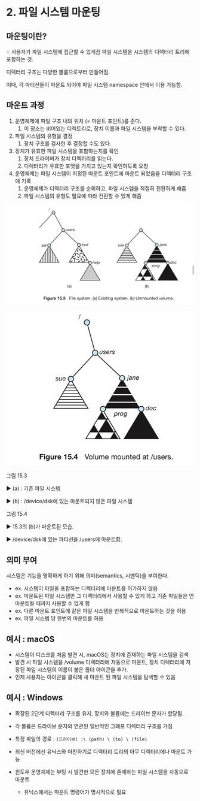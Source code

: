 # 2. 파일 시스템 마운팅

## 마운팅이란?

<aside>
💡 사용자가 파일 시스템에 접근할 수 있게끔 파일 시스템을 시스템의 디렉터리 트리에 포함하는 것.

</aside>

디렉터리 구조는 다양한 볼륨으로부터 만들어짐. 

이때, 각 파티션들이 마운트 되어야 파일 시스템 namespace 안에서 이용 가능함.

## 마운트 과정

1. 운영체제에 파일 구조 내의 위치 (= 마운트 포인트)를 준다.
    1. 이 장소는 비어있는 디렉토리로, 장치 이름과 파일 시스템을 부착할 수 있다.
2. 파일 시스템의 유형을 결정
    1. 장치 구조를 검사한 후 결정할 수도 있다.
3. 장치가 유효한 파일 시스템을 포함하는지를 확인
    1. 장치 드라이버가 장치 디렉터리를 읽는다.
    2. 디렉터리가 유효한 포맷을 가지고 있는지 확인하도록 요청
4. 운영체제는 파일 시스템이 지정된 마운트 포인트에 마운트 되었음을 디렉터리 구조에 기록
    1. 운영체제가 디렉터리 구조를 순회하고, 파일 시스템을 적절히 전환하게 해줌
    2. 파일 시스템의 유형도 필요에 따라 전환할 수 있게 해줌

![IMG_0224.jpeg](./참고자료/15-2-0.jpeg)

![IMG_0225.jpeg](./참고자료/15-2-1.jpeg)

그림 15.3 

▶️ (a) : 기존 파일 시스템

▶️ (b) : /device/dsk에 있는 마운트되지 않은 파일 시스템

그림 15.4

▶️ 15.3의 (b)가 마운트된 모습.

▶️ /device/dsk에 있는 파티션을 /users에 마운트함.

## 의미 부여

시스템은 기능을 명확하게 하기 위해 의미(semantics, 시멘틱)을 부여한다.

- ex. 시스템이 파일을 포함하는 디렉터리에 마운트를 허가하지 않음
- ex. 마운트된 파일 시스템만 그 디렉터리에서 사용할 수 있게 하고 기존 파일들은 언마운트될 때까지 사용할 수 없게 함
- ex. 다른 마운트 포인트에 같은 파일 시스템을 반복적으로 마운트하는 것을 허용
- ex. 파일 시스템 당 한번의 마운트를 허용

## 예시 : macOS

- 시스템이 디스크를 처음 발견 시, macOS는 장치에 존재하는 파일 시스템을 검색
- 발견 시 파일 시스템을 /volume 디렉터리에 자동으로 마운트, 장치 디렉터리에 저장된 파일 시스템의 이름이 붙은 폴더 아이콘을 추가.
- 인제 사용자는 아이콘을 클릭해 새 마운트 된 파일 시스템을 탐색할 수 있음

## 예시 : Windows

- 확장된 2단계 디렉터리 구조를 유지, 장치와 볼륨에는 드라이브 문자가 할당됨.
- 각 볼륨은 드라이브 문자와 연관된 일반적인 그래프 디렉터리 구조를 가짐
- 특정 파일의 경로 : `(드라이브) :\ (path) \ (to) \ (file)`

- 최신 버전에선 유닉스와 마찬하기로 디렉터리 트리의 아무 디렉터리에나 마운트 가능
- 윈도우 운영체제는 부팅 시 발견한 모든 장치에 존재하는 파일 시스템을 자동으로 마운트
    - 유닉스에서는 마운트 명령어가 명시적으로 필요